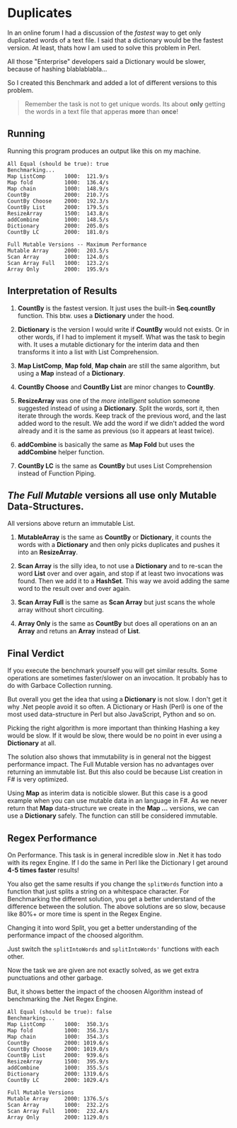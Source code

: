 # Duplicates

In an online forum I had a discussion of the *fastest* way to get
only duplicated words of a text file. I said that a dictionary would
be the fastest version. At least, thats how I am used to solve this problem
in Perl.

All those "Enterprise" developers said a Dictionary would be slower,
because of hashing blablablabla...

So I created this Benchmark and added a lot of different versions to this
problem.

> Remember the task is not to get unique words. Its about **only** getting the
> words in a text file that apperas **more** than **once**!

## Running

Running this program produces an output like this on my machine.

    All Equal (should be true): true
    Benchmarking...
    Map ListComp      1000:  121.9/s
    Map fold          1000:  136.4/s
    Map chain         1000:  148.9/s
    CountBy           2000:  210.7/s
    CountBy Choose    2000:  192.3/s
    CountBy List      2000:  179.5/s
    ResizeArray       1500:  143.8/s
    addCombine        1000:  148.5/s
    Dictionary        2000:  205.0/s
    CountBy LC        2000:  181.0/s

    Full Mutable Versions -- Maximum Performance
    Mutable Array     2000:  203.5/s
    Scan Array        1000:  124.0/s
    Scan Array Full   1000:  123.2/s
    Array Only        2000:  195.9/s
    
## Interpretation of Results

1. **CountBy** is the fastest version. It just uses the built-in **Seq.countBy**
function. This btw. uses a **Dictionary** under the hood.

2. **Dictionary** is the version I would write if **CountBy** would not exists. Or
in other words, if I had to implement it myself. What was the task to begin with.
It uses a mutable dictionary for the interim data and then transforms it into
a list with List Comprehension.

3. **Map ListComp**, **Map fold**, **Map chain** are still the same algorithm, but
using a **Map** instead of a **Dictionary**.

4. **CountBy Choose** and **CountBy List** are minor changes to **CountBy**.

5. **ResizeArray** was one of the *more intelligent* solution someone suggested
instead of using a **Dictionary**. Split the words, sort it, then iterate through
the words. Keep track of the previous word, and the last added word to the result.
We add the word if we didn't added the word already and it is the same as previous
(so it appears at least twice).

6. **addCombine** is basically the same as **Map Fold** but uses the **addCombine**
helper function.

7. **CountBy LC** is the same as **CountBy** but uses List Comprehension instead
of Function Piping.

## *The Full Mutable* versions all use only Mutable Data-Structures.

All versions above return an immutable List.

1. **MutableArray** is the same as **CountBy** or **Dictionary**, it counts the
words with a **Dictionary** and then only picks duplicates and pushes it into
an **ResizeArray**.

2. **Scan Array** is the silly idea, to not use a **Dictionary** and to re-scan
the word **List** over and over again, and stop if at least two invocations was
found. Then we add it to a **HashSet**. This way we avoid adding the same word
to the result over and over again.

3. **Scan Array Full** is the same as **Scan Array** but just scans the whole array
without short circuiting.

4. **Array Only** is the same as **CountBy** but does all operations on an
an **Array** and retuns an **Array** instead of **List**.

## Final Verdict

If you execute the benchmark yourself you will get similar results. Some
operations are sometimes faster/slower on an invocation. It probably has to
do with Garbace Collection running.

But overall you get the idea that using a **Dictionary** is not slow. I don't
get it why .Net people avoid it so often. A Dictionary or Hash (Perl) is one
of the most used data-structure in Perl but also JavaScript, Python and so on.

Picking the right algorithm is more important than thinking Hashing a key
would be slow. If it would be slow, there would be no point in ever using a
**Dictionary** at all.

The solution also shows that immutability is in general not the biggest
performance impact. The Full Mutable version has no advantages over returning
an immutable list. But this also could be because List creation in F# is
very optimized.

Using **Map** as interim data is noticible slower. But this case is a good
example when you can use mutable data in an language in F#. As we never return
that **Map** data-structure we create in the **Map ...** versions, we can use
a **Dictionary** safely. The function can still be considered immutable.

## Regex Performance

On Performance. This task is in general incredible slow in .Net it has todo
with its regex Engine. If I do the same in Perl like the Dictionary I get
around **4-5 times faster** results!

You also get the same results if you change the `splitWords` function into
a function that just splits a string on a whitespace character. For Benchmarking
the different solution, you get a better understand of the difference between
the solution. The above solutions are so slow, because like 80%+ or more time
is spent in the Regex Engine.

Changing it into word Split, you get a better understanding of the performance
impact of the choosed algorithm. 

Just switch the `splitIntoWords` and `splitIntoWords'` functions with each other.

Now the task we are given are not exactly solved, as we get extra punctuations
and other garbage. 

But, it shows better the impact of the choosen Algorithm instead of benchmarking
the .Net Regex Engine.

    All Equal (should be true): false
    Benchmarking...
    Map ListComp      1000:  350.3/s
    Map fold          1000:  356.3/s
    Map chain         1000:  354.3/s
    CountBy           2000: 1019.6/s
    CountBy Choose    2000: 1019.0/s
    CountBy List      2000:  939.6/s
    ResizeArray       1500:  395.9/s
    addCombine        1000:  355.5/s
    Dictionary        2000: 1319.6/s
    CountBy LC        2000: 1029.4/s

    Full Mutable Versions
    Mutable Array     2000: 1376.5/s
    Scan Array        1000:  232.2/s
    Scan Array Full   1000:  232.4/s
    Array Only        2000: 1129.0/s


